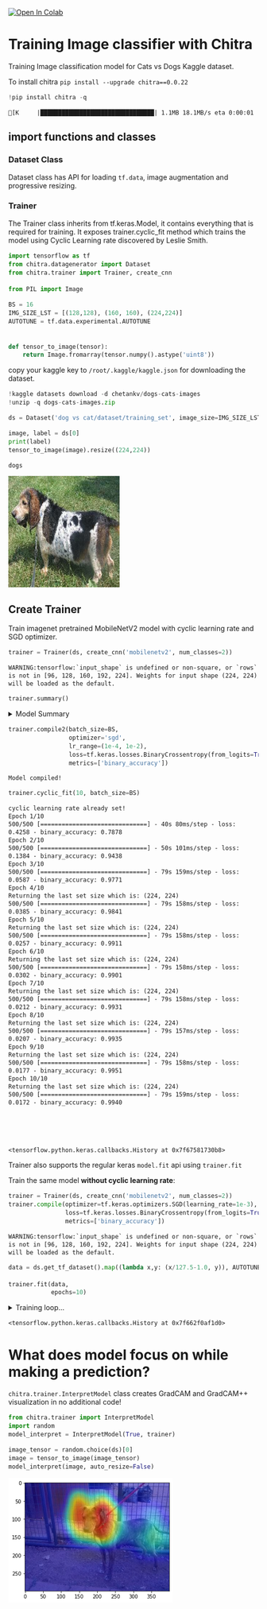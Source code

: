 <a href="https://colab.research.google.com/github/aniketmaurya/chitra/blob/master/nbs/image-classification-example.ipynb" target="_parent"><img src="https://colab.research.google.com/assets/colab-badge.svg" alt="Open In Colab"/></a>

# Training Image classifier with Chitra
Training Image classification model for Cats vs Dogs Kaggle dataset.

To install chitra
`pip install --upgrade chitra==0.0.22`


```python
!pip install chitra -q
```

    [K     |████████████████████████████████| 1.1MB 18.1MB/s eta 0:00:01


## import functions and classes
### Dataset Class
Dataset class has API for loading `tf.data`, image augmentation and progressive resizing.

### Trainer
The Trainer class inherits from tf.keras.Model, it contains everything that is required for training. It exposes trainer.cyclic_fit method which trains the model using Cyclic Learning rate discovered by Leslie Smith.



```python
import tensorflow as tf
from chitra.datagenerator import Dataset
from chitra.trainer import Trainer, create_cnn

from PIL import Image
```


```python
BS = 16
IMG_SIZE_LST = [(128,128), (160, 160), (224,224)]
AUTOTUNE = tf.data.experimental.AUTOTUNE


def tensor_to_image(tensor):
    return Image.fromarray(tensor.numpy().astype('uint8'))
```

copy your kaggle key to `/root/.kaggle/kaggle.json` for downloading the dataset.


```python
!kaggle datasets download -d chetankv/dogs-cats-images
!unzip -q dogs-cats-images.zip
```


```python
ds = Dataset('dog vs cat/dataset/training_set', image_size=IMG_SIZE_LST)
```


```python
image, label = ds[0]
print(label)
tensor_to_image(image).resize((224,224))
```

    dogs


![png](output_10_1.png)


## Create Trainer

Train imagenet pretrained MobileNetV2 model with cyclic learning rate and SGD optimizer.


```python
trainer = Trainer(ds, create_cnn('mobilenetv2', num_classes=2))
```

    WARNING:tensorflow:`input_shape` is undefined or non-square, or `rows` is not in [96, 128, 160, 192, 224]. Weights for input shape (224, 224) will be loaded as the default.



```python
trainer.summary()
```
<details><summary>Model Summary</summary>
    Model: "functional_1"
    __________________________________________________________________________________________________
    Layer (type)                    Output Shape         Param #     Connected to
    ==================================================================================================
    input_1 (InputLayer)            [(None, None, None,  0
    __________________________________________________________________________________________________
    Conv1_pad (ZeroPadding2D)       (None, None, None, 3 0           input_1[0][0]
    __________________________________________________________________________________________________
    Conv1 (Conv2D)                  (None, None, None, 3 864         Conv1_pad[0][0]
    __________________________________________________________________________________________________
    bn_Conv1 (BatchNormalization)   (None, None, None, 3 128         Conv1[0][0]
    __________________________________________________________________________________________________
    Conv1_relu (ReLU)               (None, None, None, 3 0           bn_Conv1[0][0]
    __________________________________________________________________________________________________
    expanded_conv_depthwise (Depthw (None, None, None, 3 288         Conv1_relu[0][0]
    __________________________________________________________________________________________________
    expanded_conv_depthwise_BN (Bat (None, None, None, 3 128         expanded_conv_depthwise[0][0]
    __________________________________________________________________________________________________
    expanded_conv_depthwise_relu (R (None, None, None, 3 0           expanded_conv_depthwise_BN[0][0]
    __________________________________________________________________________________________________
    expanded_conv_project (Conv2D)  (None, None, None, 1 512         expanded_conv_depthwise_relu[0][0
    __________________________________________________________________________________________________
    expanded_conv_project_BN (Batch (None, None, None, 1 64          expanded_conv_project[0][0]
    __________________________________________________________________________________________________
    block_1_expand (Conv2D)         (None, None, None, 9 1536        expanded_conv_project_BN[0][0]
    __________________________________________________________________________________________________
    block_1_expand_BN (BatchNormali (None, None, None, 9 384         block_1_expand[0][0]
    __________________________________________________________________________________________________
    block_1_expand_relu (ReLU)      (None, None, None, 9 0           block_1_expand_BN[0][0]
    __________________________________________________________________________________________________
    block_1_pad (ZeroPadding2D)     (None, None, None, 9 0           block_1_expand_relu[0][0]
    __________________________________________________________________________________________________
    block_1_depthwise (DepthwiseCon (None, None, None, 9 864         block_1_pad[0][0]
    __________________________________________________________________________________________________
    block_1_depthwise_BN (BatchNorm (None, None, None, 9 384         block_1_depthwise[0][0]
    __________________________________________________________________________________________________
    block_1_depthwise_relu (ReLU)   (None, None, None, 9 0           block_1_depthwise_BN[0][0]
    __________________________________________________________________________________________________
    block_1_project (Conv2D)        (None, None, None, 2 2304        block_1_depthwise_relu[0][0]
    __________________________________________________________________________________________________
    block_1_project_BN (BatchNormal (None, None, None, 2 96          block_1_project[0][0]
    __________________________________________________________________________________________________
    block_2_expand (Conv2D)         (None, None, None, 1 3456        block_1_project_BN[0][0]
    __________________________________________________________________________________________________
    block_2_expand_BN (BatchNormali (None, None, None, 1 576         block_2_expand[0][0]
    __________________________________________________________________________________________________
    block_2_expand_relu (ReLU)      (None, None, None, 1 0           block_2_expand_BN[0][0]
    __________________________________________________________________________________________________
    block_2_depthwise (DepthwiseCon (None, None, None, 1 1296        block_2_expand_relu[0][0]
    __________________________________________________________________________________________________
    block_2_depthwise_BN (BatchNorm (None, None, None, 1 576         block_2_depthwise[0][0]
    __________________________________________________________________________________________________
    block_2_depthwise_relu (ReLU)   (None, None, None, 1 0           block_2_depthwise_BN[0][0]
    __________________________________________________________________________________________________
    block_2_project (Conv2D)        (None, None, None, 2 3456        block_2_depthwise_relu[0][0]
    __________________________________________________________________________________________________
    block_2_project_BN (BatchNormal (None, None, None, 2 96          block_2_project[0][0]
    __________________________________________________________________________________________________
    block_2_add (Add)               (None, None, None, 2 0           block_1_project_BN[0][0]
                                                                     block_2_project_BN[0][0]
    __________________________________________________________________________________________________
    block_3_expand (Conv2D)         (None, None, None, 1 3456        block_2_add[0][0]
    __________________________________________________________________________________________________
    block_3_expand_BN (BatchNormali (None, None, None, 1 576         block_3_expand[0][0]
    __________________________________________________________________________________________________
    block_3_expand_relu (ReLU)      (None, None, None, 1 0           block_3_expand_BN[0][0]
    __________________________________________________________________________________________________
    block_3_pad (ZeroPadding2D)     (None, None, None, 1 0           block_3_expand_relu[0][0]
    __________________________________________________________________________________________________
    block_3_depthwise (DepthwiseCon (None, None, None, 1 1296        block_3_pad[0][0]
    __________________________________________________________________________________________________
    block_3_depthwise_BN (BatchNorm (None, None, None, 1 576         block_3_depthwise[0][0]
    __________________________________________________________________________________________________
    block_3_depthwise_relu (ReLU)   (None, None, None, 1 0           block_3_depthwise_BN[0][0]
    __________________________________________________________________________________________________
    block_3_project (Conv2D)        (None, None, None, 3 4608        block_3_depthwise_relu[0][0]
    __________________________________________________________________________________________________
    block_3_project_BN (BatchNormal (None, None, None, 3 128         block_3_project[0][0]
    __________________________________________________________________________________________________
    block_4_expand (Conv2D)         (None, None, None, 1 6144        block_3_project_BN[0][0]
    __________________________________________________________________________________________________
    block_4_expand_BN (BatchNormali (None, None, None, 1 768         block_4_expand[0][0]
    __________________________________________________________________________________________________
    block_4_expand_relu (ReLU)      (None, None, None, 1 0           block_4_expand_BN[0][0]
    __________________________________________________________________________________________________
    block_4_depthwise (DepthwiseCon (None, None, None, 1 1728        block_4_expand_relu[0][0]
    __________________________________________________________________________________________________
    block_4_depthwise_BN (BatchNorm (None, None, None, 1 768         block_4_depthwise[0][0]
    __________________________________________________________________________________________________
    block_4_depthwise_relu (ReLU)   (None, None, None, 1 0           block_4_depthwise_BN[0][0]
    __________________________________________________________________________________________________
    block_4_project (Conv2D)        (None, None, None, 3 6144        block_4_depthwise_relu[0][0]
    __________________________________________________________________________________________________
    block_4_project_BN (BatchNormal (None, None, None, 3 128         block_4_project[0][0]
    __________________________________________________________________________________________________
    block_4_add (Add)               (None, None, None, 3 0           block_3_project_BN[0][0]
                                                                     block_4_project_BN[0][0]
    __________________________________________________________________________________________________
    block_5_expand (Conv2D)         (None, None, None, 1 6144        block_4_add[0][0]
    __________________________________________________________________________________________________
    block_5_expand_BN (BatchNormali (None, None, None, 1 768         block_5_expand[0][0]
    __________________________________________________________________________________________________
    block_5_expand_relu (ReLU)      (None, None, None, 1 0           block_5_expand_BN[0][0]
    __________________________________________________________________________________________________
    block_5_depthwise (DepthwiseCon (None, None, None, 1 1728        block_5_expand_relu[0][0]
    __________________________________________________________________________________________________
    block_5_depthwise_BN (BatchNorm (None, None, None, 1 768         block_5_depthwise[0][0]
    __________________________________________________________________________________________________
    block_5_depthwise_relu (ReLU)   (None, None, None, 1 0           block_5_depthwise_BN[0][0]
    __________________________________________________________________________________________________
    block_5_project (Conv2D)        (None, None, None, 3 6144        block_5_depthwise_relu[0][0]
    __________________________________________________________________________________________________
    block_5_project_BN (BatchNormal (None, None, None, 3 128         block_5_project[0][0]
    __________________________________________________________________________________________________
    block_5_add (Add)               (None, None, None, 3 0           block_4_add[0][0]
                                                                     block_5_project_BN[0][0]
    __________________________________________________________________________________________________
    block_6_expand (Conv2D)         (None, None, None, 1 6144        block_5_add[0][0]
    __________________________________________________________________________________________________
    block_6_expand_BN (BatchNormali (None, None, None, 1 768         block_6_expand[0][0]
    __________________________________________________________________________________________________
    block_6_expand_relu (ReLU)      (None, None, None, 1 0           block_6_expand_BN[0][0]
    __________________________________________________________________________________________________
    block_6_pad (ZeroPadding2D)     (None, None, None, 1 0           block_6_expand_relu[0][0]
    __________________________________________________________________________________________________
    block_6_depthwise (DepthwiseCon (None, None, None, 1 1728        block_6_pad[0][0]
    __________________________________________________________________________________________________
    block_6_depthwise_BN (BatchNorm (None, None, None, 1 768         block_6_depthwise[0][0]
    __________________________________________________________________________________________________
    block_6_depthwise_relu (ReLU)   (None, None, None, 1 0           block_6_depthwise_BN[0][0]
    __________________________________________________________________________________________________
    block_6_project (Conv2D)        (None, None, None, 6 12288       block_6_depthwise_relu[0][0]
    __________________________________________________________________________________________________
    block_6_project_BN (BatchNormal (None, None, None, 6 256         block_6_project[0][0]
    __________________________________________________________________________________________________
    block_7_expand (Conv2D)         (None, None, None, 3 24576       block_6_project_BN[0][0]
    __________________________________________________________________________________________________
    block_7_expand_BN (BatchNormali (None, None, None, 3 1536        block_7_expand[0][0]
    __________________________________________________________________________________________________
    block_7_expand_relu (ReLU)      (None, None, None, 3 0           block_7_expand_BN[0][0]
    __________________________________________________________________________________________________
    block_7_depthwise (DepthwiseCon (None, None, None, 3 3456        block_7_expand_relu[0][0]
    __________________________________________________________________________________________________
    block_7_depthwise_BN (BatchNorm (None, None, None, 3 1536        block_7_depthwise[0][0]
    __________________________________________________________________________________________________
    block_7_depthwise_relu (ReLU)   (None, None, None, 3 0           block_7_depthwise_BN[0][0]
    __________________________________________________________________________________________________
    block_7_project (Conv2D)        (None, None, None, 6 24576       block_7_depthwise_relu[0][0]
    __________________________________________________________________________________________________
    block_7_project_BN (BatchNormal (None, None, None, 6 256         block_7_project[0][0]
    __________________________________________________________________________________________________
    block_7_add (Add)               (None, None, None, 6 0           block_6_project_BN[0][0]
                                                                     block_7_project_BN[0][0]
    __________________________________________________________________________________________________
    block_8_expand (Conv2D)         (None, None, None, 3 24576       block_7_add[0][0]
    __________________________________________________________________________________________________
    block_8_expand_BN (BatchNormali (None, None, None, 3 1536        block_8_expand[0][0]
    __________________________________________________________________________________________________
    block_8_expand_relu (ReLU)      (None, None, None, 3 0           block_8_expand_BN[0][0]
    __________________________________________________________________________________________________
    block_8_depthwise (DepthwiseCon (None, None, None, 3 3456        block_8_expand_relu[0][0]
    __________________________________________________________________________________________________
    block_8_depthwise_BN (BatchNorm (None, None, None, 3 1536        block_8_depthwise[0][0]
    __________________________________________________________________________________________________
    block_8_depthwise_relu (ReLU)   (None, None, None, 3 0           block_8_depthwise_BN[0][0]
    __________________________________________________________________________________________________
    block_8_project (Conv2D)        (None, None, None, 6 24576       block_8_depthwise_relu[0][0]
    __________________________________________________________________________________________________
    block_8_project_BN (BatchNormal (None, None, None, 6 256         block_8_project[0][0]
    __________________________________________________________________________________________________
    block_8_add (Add)               (None, None, None, 6 0           block_7_add[0][0]
                                                                     block_8_project_BN[0][0]
    __________________________________________________________________________________________________
    block_9_expand (Conv2D)         (None, None, None, 3 24576       block_8_add[0][0]
    __________________________________________________________________________________________________
    block_9_expand_BN (BatchNormali (None, None, None, 3 1536        block_9_expand[0][0]
    __________________________________________________________________________________________________
    block_9_expand_relu (ReLU)      (None, None, None, 3 0           block_9_expand_BN[0][0]
    __________________________________________________________________________________________________
    block_9_depthwise (DepthwiseCon (None, None, None, 3 3456        block_9_expand_relu[0][0]
    __________________________________________________________________________________________________
    block_9_depthwise_BN (BatchNorm (None, None, None, 3 1536        block_9_depthwise[0][0]
    __________________________________________________________________________________________________
    block_9_depthwise_relu (ReLU)   (None, None, None, 3 0           block_9_depthwise_BN[0][0]
    __________________________________________________________________________________________________
    block_9_project (Conv2D)        (None, None, None, 6 24576       block_9_depthwise_relu[0][0]
    __________________________________________________________________________________________________
    block_9_project_BN (BatchNormal (None, None, None, 6 256         block_9_project[0][0]
    __________________________________________________________________________________________________
    block_9_add (Add)               (None, None, None, 6 0           block_8_add[0][0]
                                                                     block_9_project_BN[0][0]
    __________________________________________________________________________________________________
    block_10_expand (Conv2D)        (None, None, None, 3 24576       block_9_add[0][0]
    __________________________________________________________________________________________________
    block_10_expand_BN (BatchNormal (None, None, None, 3 1536        block_10_expand[0][0]
    __________________________________________________________________________________________________
    block_10_expand_relu (ReLU)     (None, None, None, 3 0           block_10_expand_BN[0][0]
    __________________________________________________________________________________________________
    block_10_depthwise (DepthwiseCo (None, None, None, 3 3456        block_10_expand_relu[0][0]
    __________________________________________________________________________________________________
    block_10_depthwise_BN (BatchNor (None, None, None, 3 1536        block_10_depthwise[0][0]
    __________________________________________________________________________________________________
    block_10_depthwise_relu (ReLU)  (None, None, None, 3 0           block_10_depthwise_BN[0][0]
    __________________________________________________________________________________________________
    block_10_project (Conv2D)       (None, None, None, 9 36864       block_10_depthwise_relu[0][0]
    __________________________________________________________________________________________________
    block_10_project_BN (BatchNorma (None, None, None, 9 384         block_10_project[0][0]
    __________________________________________________________________________________________________
    block_11_expand (Conv2D)        (None, None, None, 5 55296       block_10_project_BN[0][0]
    __________________________________________________________________________________________________
    block_11_expand_BN (BatchNormal (None, None, None, 5 2304        block_11_expand[0][0]
    __________________________________________________________________________________________________
    block_11_expand_relu (ReLU)     (None, None, None, 5 0           block_11_expand_BN[0][0]
    __________________________________________________________________________________________________
    block_11_depthwise (DepthwiseCo (None, None, None, 5 5184        block_11_expand_relu[0][0]
    __________________________________________________________________________________________________
    block_11_depthwise_BN (BatchNor (None, None, None, 5 2304        block_11_depthwise[0][0]
    __________________________________________________________________________________________________
    block_11_depthwise_relu (ReLU)  (None, None, None, 5 0           block_11_depthwise_BN[0][0]
    __________________________________________________________________________________________________
    block_11_project (Conv2D)       (None, None, None, 9 55296       block_11_depthwise_relu[0][0]
    __________________________________________________________________________________________________
    block_11_project_BN (BatchNorma (None, None, None, 9 384         block_11_project[0][0]
    __________________________________________________________________________________________________
    block_11_add (Add)              (None, None, None, 9 0           block_10_project_BN[0][0]
                                                                     block_11_project_BN[0][0]
    __________________________________________________________________________________________________
    block_12_expand (Conv2D)        (None, None, None, 5 55296       block_11_add[0][0]
    __________________________________________________________________________________________________
    block_12_expand_BN (BatchNormal (None, None, None, 5 2304        block_12_expand[0][0]
    __________________________________________________________________________________________________
    block_12_expand_relu (ReLU)     (None, None, None, 5 0           block_12_expand_BN[0][0]
    __________________________________________________________________________________________________
    block_12_depthwise (DepthwiseCo (None, None, None, 5 5184        block_12_expand_relu[0][0]
    __________________________________________________________________________________________________
    block_12_depthwise_BN (BatchNor (None, None, None, 5 2304        block_12_depthwise[0][0]
    __________________________________________________________________________________________________
    block_12_depthwise_relu (ReLU)  (None, None, None, 5 0           block_12_depthwise_BN[0][0]
    __________________________________________________________________________________________________
    block_12_project (Conv2D)       (None, None, None, 9 55296       block_12_depthwise_relu[0][0]
    __________________________________________________________________________________________________
    block_12_project_BN (BatchNorma (None, None, None, 9 384         block_12_project[0][0]
    __________________________________________________________________________________________________
    block_12_add (Add)              (None, None, None, 9 0           block_11_add[0][0]
                                                                     block_12_project_BN[0][0]
    __________________________________________________________________________________________________
    block_13_expand (Conv2D)        (None, None, None, 5 55296       block_12_add[0][0]
    __________________________________________________________________________________________________
    block_13_expand_BN (BatchNormal (None, None, None, 5 2304        block_13_expand[0][0]
    __________________________________________________________________________________________________
    block_13_expand_relu (ReLU)     (None, None, None, 5 0           block_13_expand_BN[0][0]
    __________________________________________________________________________________________________
    block_13_pad (ZeroPadding2D)    (None, None, None, 5 0           block_13_expand_relu[0][0]
    __________________________________________________________________________________________________
    block_13_depthwise (DepthwiseCo (None, None, None, 5 5184        block_13_pad[0][0]
    __________________________________________________________________________________________________
    block_13_depthwise_BN (BatchNor (None, None, None, 5 2304        block_13_depthwise[0][0]
    __________________________________________________________________________________________________
    block_13_depthwise_relu (ReLU)  (None, None, None, 5 0           block_13_depthwise_BN[0][0]
    __________________________________________________________________________________________________
    block_13_project (Conv2D)       (None, None, None, 1 92160       block_13_depthwise_relu[0][0]
    __________________________________________________________________________________________________
    block_13_project_BN (BatchNorma (None, None, None, 1 640         block_13_project[0][0]
    __________________________________________________________________________________________________
    block_14_expand (Conv2D)        (None, None, None, 9 153600      block_13_project_BN[0][0]
    __________________________________________________________________________________________________
    block_14_expand_BN (BatchNormal (None, None, None, 9 3840        block_14_expand[0][0]
    __________________________________________________________________________________________________
    block_14_expand_relu (ReLU)     (None, None, None, 9 0           block_14_expand_BN[0][0]
    __________________________________________________________________________________________________
    block_14_depthwise (DepthwiseCo (None, None, None, 9 8640        block_14_expand_relu[0][0]
    __________________________________________________________________________________________________
    block_14_depthwise_BN (BatchNor (None, None, None, 9 3840        block_14_depthwise[0][0]
    __________________________________________________________________________________________________
    block_14_depthwise_relu (ReLU)  (None, None, None, 9 0           block_14_depthwise_BN[0][0]
    __________________________________________________________________________________________________
    block_14_project (Conv2D)       (None, None, None, 1 153600      block_14_depthwise_relu[0][0]
    __________________________________________________________________________________________________
    block_14_project_BN (BatchNorma (None, None, None, 1 640         block_14_project[0][0]
    __________________________________________________________________________________________________
    block_14_add (Add)              (None, None, None, 1 0           block_13_project_BN[0][0]
                                                                     block_14_project_BN[0][0]
    __________________________________________________________________________________________________
    block_15_expand (Conv2D)        (None, None, None, 9 153600      block_14_add[0][0]
    __________________________________________________________________________________________________
    block_15_expand_BN (BatchNormal (None, None, None, 9 3840        block_15_expand[0][0]
    __________________________________________________________________________________________________
    block_15_expand_relu (ReLU)     (None, None, None, 9 0           block_15_expand_BN[0][0]
    __________________________________________________________________________________________________
    block_15_depthwise (DepthwiseCo (None, None, None, 9 8640        block_15_expand_relu[0][0]
    __________________________________________________________________________________________________
    block_15_depthwise_BN (BatchNor (None, None, None, 9 3840        block_15_depthwise[0][0]
    __________________________________________________________________________________________________
    block_15_depthwise_relu (ReLU)  (None, None, None, 9 0           block_15_depthwise_BN[0][0]
    __________________________________________________________________________________________________
    block_15_project (Conv2D)       (None, None, None, 1 153600      block_15_depthwise_relu[0][0]
    __________________________________________________________________________________________________
    block_15_project_BN (BatchNorma (None, None, None, 1 640         block_15_project[0][0]
    __________________________________________________________________________________________________
    block_15_add (Add)              (None, None, None, 1 0           block_14_add[0][0]
                                                                     block_15_project_BN[0][0]
    __________________________________________________________________________________________________
    block_16_expand (Conv2D)        (None, None, None, 9 153600      block_15_add[0][0]
    __________________________________________________________________________________________________
    block_16_expand_BN (BatchNormal (None, None, None, 9 3840        block_16_expand[0][0]
    __________________________________________________________________________________________________
    block_16_expand_relu (ReLU)     (None, None, None, 9 0           block_16_expand_BN[0][0]
    __________________________________________________________________________________________________
    block_16_depthwise (DepthwiseCo (None, None, None, 9 8640        block_16_expand_relu[0][0]
    __________________________________________________________________________________________________
    block_16_depthwise_BN (BatchNor (None, None, None, 9 3840        block_16_depthwise[0][0]
    __________________________________________________________________________________________________
    block_16_depthwise_relu (ReLU)  (None, None, None, 9 0           block_16_depthwise_BN[0][0]
    __________________________________________________________________________________________________
    block_16_project (Conv2D)       (None, None, None, 3 307200      block_16_depthwise_relu[0][0]
    __________________________________________________________________________________________________
    block_16_project_BN (BatchNorma (None, None, None, 3 1280        block_16_project[0][0]
    __________________________________________________________________________________________________
    Conv_1 (Conv2D)                 (None, None, None, 1 409600      block_16_project_BN[0][0]
    __________________________________________________________________________________________________
    Conv_1_bn (BatchNormalization)  (None, None, None, 1 5120        Conv_1[0][0]
    __________________________________________________________________________________________________
    out_relu (ReLU)                 (None, None, None, 1 0           Conv_1_bn[0][0]
    __________________________________________________________________________________________________
    global_average_pooling2d (Globa (None, 1280)         0           out_relu[0][0]
    __________________________________________________________________________________________________
    dropout (Dropout)               (None, 1280)         0           global_average_pooling2d[0][0]
    __________________________________________________________________________________________________
    output (Dense)                  (None, 1)            1281        dropout[0][0]
    ==================================================================================================
    Total params: 2,259,265
    Trainable params: 2,225,153
    Non-trainable params: 34,112
    __________________________________________________________________________________________________
</details>


```python
trainer.compile2(batch_size=BS,
                 optimizer='sgd',
                 lr_range=(1e-4, 1e-2),
                 loss=tf.keras.losses.BinaryCrossentropy(from_logits=True),
                 metrics=['binary_accuracy'])
```

    Model compiled!



```python
trainer.cyclic_fit(10, batch_size=BS)
```

    cyclic learning rate already set!
    Epoch 1/10
    500/500 [==============================] - 40s 80ms/step - loss: 0.4258 - binary_accuracy: 0.7878
    Epoch 2/10
    500/500 [==============================] - 50s 101ms/step - loss: 0.1384 - binary_accuracy: 0.9438
    Epoch 3/10
    500/500 [==============================] - 79s 159ms/step - loss: 0.0587 - binary_accuracy: 0.9771
    Epoch 4/10
    Returning the last set size which is: (224, 224)
    500/500 [==============================] - 79s 158ms/step - loss: 0.0385 - binary_accuracy: 0.9841
    Epoch 5/10
    Returning the last set size which is: (224, 224)
    500/500 [==============================] - 79s 158ms/step - loss: 0.0257 - binary_accuracy: 0.9911
    Epoch 6/10
    Returning the last set size which is: (224, 224)
    500/500 [==============================] - 79s 158ms/step - loss: 0.0302 - binary_accuracy: 0.9901
    Epoch 7/10
    Returning the last set size which is: (224, 224)
    500/500 [==============================] - 79s 158ms/step - loss: 0.0212 - binary_accuracy: 0.9931
    Epoch 8/10
    Returning the last set size which is: (224, 224)
    500/500 [==============================] - 79s 157ms/step - loss: 0.0207 - binary_accuracy: 0.9935
    Epoch 9/10
    Returning the last set size which is: (224, 224)
    500/500 [==============================] - 79s 158ms/step - loss: 0.0177 - binary_accuracy: 0.9951
    Epoch 10/10
    Returning the last set size which is: (224, 224)
    500/500 [==============================] - 79s 159ms/step - loss: 0.0172 - binary_accuracy: 0.9940





    <tensorflow.python.keras.callbacks.History at 0x7f67581730b8>



Trainer also supports the regular keras `model.fit` api using `trainer.fit`

Train the same model **without cyclic learning rate**:


```python
trainer = Trainer(ds, create_cnn('mobilenetv2', num_classes=2))
trainer.compile(optimizer=tf.keras.optimizers.SGD(learning_rate=1e-3),
                loss=tf.keras.losses.BinaryCrossentropy(from_logits=True),
                metrics=['binary_accuracy'])
```

    WARNING:tensorflow:`input_shape` is undefined or non-square, or `rows` is not in [96, 128, 160, 192, 224]. Weights for input shape (224, 224) will be loaded as the default.



```python
data = ds.get_tf_dataset().map((lambda x,y: (x/127.5-1.0, y)), AUTOTUNE).batch(BS).prefetch(AUTOTUNE)

trainer.fit(data,
            epochs=10)
```
<details><summary>Training loop...</summary>
    Epoch 1/10
    500/500 [==============================] - 38s 77ms/step - loss: 0.4070 - binary_accuracy: 0.8026
    Epoch 2/10
    500/500 [==============================] - 50s 99ms/step - loss: 0.1800 - binary_accuracy: 0.9239
    Epoch 3/10
    500/500 [==============================] - 78s 155ms/step - loss: 0.1197 - binary_accuracy: 0.9553
    Epoch 4/10
    Returning the last set size which is: (224, 224)
    500/500 [==============================] - 79s 158ms/step - loss: 0.0952 - binary_accuracy: 0.9626
    Epoch 5/10
    Returning the last set size which is: (224, 224)
    500/500 [==============================] - 78s 157ms/step - loss: 0.0809 - binary_accuracy: 0.9664
    Epoch 6/10
    Returning the last set size which is: (224, 224)
    500/500 [==============================] - 77s 154ms/step - loss: 0.0693 - binary_accuracy: 0.9735
    Epoch 7/10
    Returning the last set size which is: (224, 224)
    500/500 [==============================] - 78s 156ms/step - loss: 0.0610 - binary_accuracy: 0.9759
    Epoch 8/10
    Returning the last set size which is: (224, 224)
    500/500 [==============================] - 78s 157ms/step - loss: 0.0530 - binary_accuracy: 0.9797
    Epoch 9/10
    Returning the last set size which is: (224, 224)
    500/500 [==============================] - 79s 158ms/step - loss: 0.0505 - binary_accuracy: 0.9821
    Epoch 10/10
    Returning the last set size which is: (224, 224)
    500/500 [==============================] - 78s 156ms/step - loss: 0.0452 - binary_accuracy: 0.9829

</details>




    <tensorflow.python.keras.callbacks.History at 0x7f662f0af1d0>



# What does model focus on while making a prediction?
`chitra.trainer.InterpretModel` class creates GradCAM and GradCAM++ visualization in no additional code!


```python
from chitra.trainer import InterpretModel
import random
model_interpret = InterpretModel(True, trainer)
```


```python
image_tensor = random.choice(ds)[0]
image = tensor_to_image(image_tensor)
model_interpret(image, auto_resize=False)
```



![png](output_21_0.png)




```python

```
